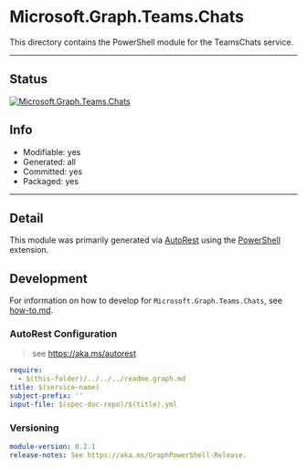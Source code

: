 <!-- region Generated -->
# Microsoft.Graph.Teams.Chats
This directory contains the PowerShell module for the TeamsChats service.

---
## Status
[![Microsoft.Graph.Teams.Chats](https://img.shields.io/powershellgallery/v/Microsoft.Graph.Teams.Chats.svg?style=flat-square&label=Microsoft.Graph.Teams.Chats "Microsoft.Graph.Teams.Chats")](https://www.powershellgallery.com/packages/Microsoft.Graph.Teams.Chats/)

## Info
- Modifiable: yes
- Generated: all
- Committed: yes
- Packaged: yes

---
## Detail
This module was primarily generated via [AutoRest](https://github.com/Azure/autorest) using the [PowerShell](https://github.com/Azure/autorest.powershell) extension.

## Development
For information on how to develop for `Microsoft.Graph.Teams.Chats`, see [how-to.md](how-to.md).
<!-- endregion -->

### AutoRest Configuration

> see https://aka.ms/autorest

``` yaml
require:
  - $(this-folder)/../../../readme.graph.md
title: $(service-name)
subject-prefix: ''
input-file: $(spec-doc-repo)/$(title).yml
```
### Versioning

``` yaml
module-version: 0.2.1
release-notes: See https://aka.ms/GraphPowerShell-Release.
```
